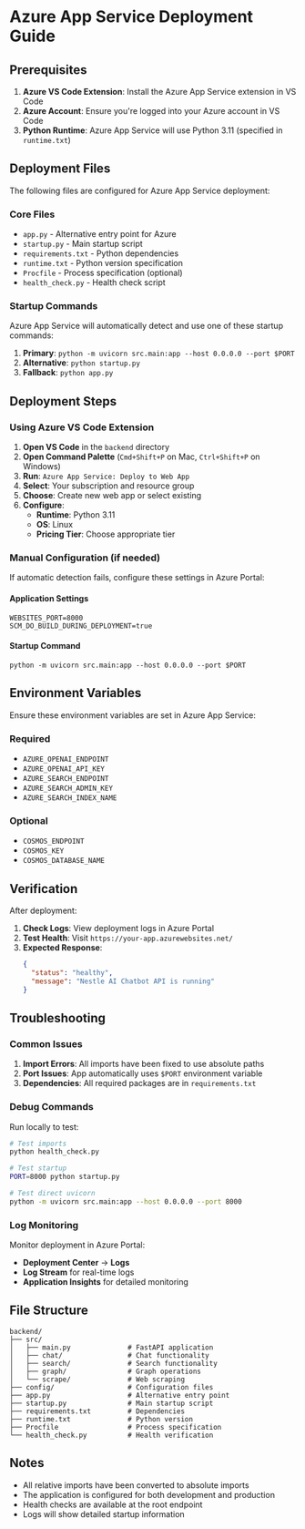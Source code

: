 # Azure App Service Deployment Guide

## Prerequisites

1. **Azure VS Code Extension**: Install the Azure App Service extension in VS Code
2. **Azure Account**: Ensure you're logged into your Azure account in VS Code
3. **Python Runtime**: Azure App Service will use Python 3.11 (specified in `runtime.txt`)

## Deployment Files

The following files are configured for Azure App Service deployment:

### Core Files
- `app.py` - Alternative entry point for Azure
- `startup.py` - Main startup script
- `requirements.txt` - Python dependencies
- `runtime.txt` - Python version specification
- `Procfile` - Process specification (optional)
- `health_check.py` - Health check script

### Startup Commands

Azure App Service will automatically detect and use one of these startup commands:

1. **Primary**: `python -m uvicorn src.main:app --host 0.0.0.0 --port $PORT`
2. **Alternative**: `python startup.py`
3. **Fallback**: `python app.py`

## Deployment Steps

### Using Azure VS Code Extension

1. **Open VS Code** in the `backend` directory
2. **Open Command Palette** (`Cmd+Shift+P` on Mac, `Ctrl+Shift+P` on Windows)
3. **Run**: `Azure App Service: Deploy to Web App`
4. **Select**: Your subscription and resource group
5. **Choose**: Create new web app or select existing
6. **Configure**:
   - **Runtime**: Python 3.11
   - **OS**: Linux
   - **Pricing Tier**: Choose appropriate tier

### Manual Configuration (if needed)

If automatic detection fails, configure these settings in Azure Portal:

#### Application Settings
```
WEBSITES_PORT=8000
SCM_DO_BUILD_DURING_DEPLOYMENT=true
```

#### Startup Command
```
python -m uvicorn src.main:app --host 0.0.0.0 --port $PORT
```

## Environment Variables

Ensure these environment variables are set in Azure App Service:

### Required
- `AZURE_OPENAI_ENDPOINT`
- `AZURE_OPENAI_API_KEY`
- `AZURE_SEARCH_ENDPOINT`
- `AZURE_SEARCH_ADMIN_KEY`
- `AZURE_SEARCH_INDEX_NAME`

### Optional
- `COSMOS_ENDPOINT`
- `COSMOS_KEY`
- `COSMOS_DATABASE_NAME`

## Verification

After deployment:

1. **Check Logs**: View deployment logs in Azure Portal
2. **Test Health**: Visit `https://your-app.azurewebsites.net/` 
3. **Expected Response**:
   ```json
   {
     "status": "healthy",
     "message": "Nestle AI Chatbot API is running"
   }
   ```

## Troubleshooting

### Common Issues

1. **Import Errors**: All imports have been fixed to use absolute paths
2. **Port Issues**: App automatically uses `$PORT` environment variable
3. **Dependencies**: All required packages are in `requirements.txt`

### Debug Commands

Run locally to test:
```bash
# Test imports
python health_check.py

# Test startup
PORT=8000 python startup.py

# Test direct uvicorn
python -m uvicorn src.main:app --host 0.0.0.0 --port 8000
```

### Log Monitoring

Monitor deployment in Azure Portal:
- **Deployment Center** → **Logs**
- **Log Stream** for real-time logs
- **Application Insights** for detailed monitoring

## File Structure

```
backend/
├── src/
│   ├── main.py              # FastAPI application
│   ├── chat/                # Chat functionality
│   ├── search/              # Search functionality
│   ├── graph/               # Graph operations
│   └── scrape/              # Web scraping
├── config/                  # Configuration files
├── app.py                   # Alternative entry point
├── startup.py               # Main startup script
├── requirements.txt         # Dependencies
├── runtime.txt              # Python version
├── Procfile                 # Process specification
└── health_check.py          # Health verification
```

## Notes

- All relative imports have been converted to absolute imports
- The application is configured for both development and production
- Health checks are available at the root endpoint
- Logs will show detailed startup information 